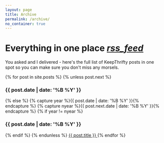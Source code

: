 ```yaml
---
layout: page
title: Archive
permalink: /archive/
no_container: true
---
```


<h1>
  Everything in one place
  <a href="{{ "/feed.xml" | prepend: site.baseurl }}" class="right">
    <i class="material-icons small grey-text text-lighten-1">rss_feed</i>
  </a>
</h1>

You asked and I delivered - here's the full list of KeepThrifty posts in one spot so you can make sure you don't miss any morsels.

<div class="container">
  <div class="collection with-header">
    {% for post in site.posts %}
      {% unless post.next %}
        <h3 class="collection-header">{{ post.date | date: '%B %Y' }}</h3>
      {% else %}
        {% capture year %}{{ post.date | date: '%B %Y' }}{% endcapture %}
        {% capture nyear %}{{ post.next.date | date: '%B %Y' }}{% endcapture %}
        {% if year != nyear %}
          <h3 class="collection-header">{{ post.date | date: '%B %Y' }}</h3>
        {% endif %}
      {% endunless %}
      <a class="collection-item" href="{{ post.url }}">
        {{ post.title }}
      </a>
    {% endfor %}
  </div>
</div>
